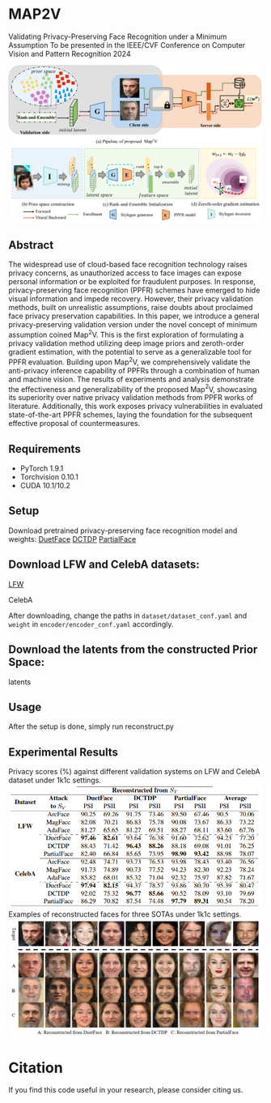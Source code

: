 ﻿# MAP2V

Validating Privacy-Preserving Face Recognition under a Minimum Assumption
To be presented in the IEEE/CVF Conference on Computer Vision and Pattern Recognition 2024

![Overview of the proposed Map2V. ](/imgs/pipeline.png)

## Abstract

The widespread use of cloud-based face recognition technology raises privacy concerns, as unauthorized access to face images can expose personal information or be exploited for fraudulent purposes.  In response, privacy-preserving face recognition (PPFR) schemes  have emerged to hide visual information and impede recovery. However, their privacy validation methods, built on unrealistic assumptions, raise doubts about proclaimed face privacy preservation capabilities. In this paper, we introduce a general privacy-preserving validation version under the novel concept of minimum assumption coined Map$^2$V. This is the first exploration of formulating a privacy validation method utilizing deep image priors and zeroth-order gradient estimation, with the potential to serve as a generalizable tool for PPFR evaluation. Building upon Map$^2$V, we comprehensively validate the anti-privacy inference capability of PPFRs through a combination of human and machine vision. The results of experiments and analysis demonstrate the effectiveness and generalizability of the proposed Map$^2$V, showcasing its superiority over native privacy validation methods from PPFR works of literature. Additionally, this work exposes privacy vulnerabilities in evaluated state-of-the-art PPFR schemes, laying the foundation for the subsequent effective proposal of countermeasures.

## Requirements
-   PyTorch 1.9.1
-   Torchvision 0.10.1
-   CUDA 10.1/10.2

## Setup

Download pretrained privacy-preserving face recognition model and weights:
[DuetFace](https://github.com/Tencent/TFace/tree/master/recognition/tasks/duetface)
[DCTDP](https://github.com/Tencent/TFace/tree/master/recognition/tasks/dctdp)
[PartialFace](https://github.com/Tencent/TFace)

## Download LFW and CelebA datasets:

[LFW](https://drive.google.com/file/d/1lckCEDPjOFAyJRjpdWnfseqI50_yEXAW/view)

CelebA

After downloading, change the paths in `dataset/dataset_conf.yaml` and `weight` in `encoder/encoder_conf.yaml` accordingly.

## Download the latents from the constructed Prior Space:

latents

## Usage

After the setup is done, simply run reconstruct.py

## Experimental Results
Privacy scores (%) against different validation systems on  LFW and CelebA dataset under 1k1c settings.
![输入图片说明](/imgs/results1.png)
Examples of reconstructed faces for three SOTAs under 1k1c settings.
![输入图片说明](/imgs/results.png)

#  Citation
If you find this code useful in your research, please consider citing us.

